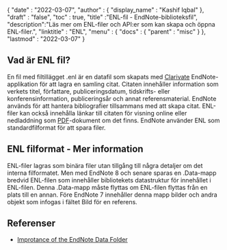 {
  "date" : "2022-03-07",
  "author" : {
    "display_name" : "Kashif Iqbal"
},
  "draft" : "false",
  "toc" : true,
  "title" :"ENL-fil - EndNote-biblioteksfil",
  "description":"Läs mer om ENL-filer och API:er som kan skapa och öppna ENL-filer.",
  "linktitle" : "ENL",
  "menu" : {
    "docs" : {
      "parent" : "misc"
}
},
  "lastmod" : "2022-03-07"
}

## Vad är ENL fil?

En fil med filtillägget .enl är en datafil som skapats med [Clarivate](https://support.clarivate.com/Endnote/s/?language=en_US) EndNote-applikation för att lagra en samling citat. Citaten innehåller information som verkets titel, författare, publiceringsdatum, tidskrifts- eller konferensinformation, publiceringsår och annat referensmaterial. EndNote används för att hantera bibliografier tillsammans med att skapa citat. ENL-filer kan också innehålla länkar till citaten för visning online eller nedladdning som [PDF](/sv/pdf/)-dokument om det finns. EndNote använder ENL som standardfilformat för att spara filer.

## ENL filformat - Mer information

ENL-filer lagras som binära filer utan tillgång till några detaljer om det interna filformatet. Men med EndNote 8 och senare sparas en .Data-mapp bredvid ENL-filen som innehåller bibliotekets datastruktur för innehållet i ENL-filen. Denna .Data-mapp måste flyttas om ENL-filen flyttas från en plats till en annan. Före EndNote 7 innehåller denna mapp bilder och andra objekt som infogas i fältet Bild för en referens.

## Referenser

* [Improtance of the EndNote Data Folder](https://support.clarivate.com/Endnote/s/article/EndNote-Description-of-the-Data-folder-that-accompanies-enl-library-files)

